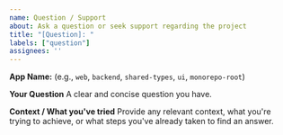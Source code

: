 ```yaml
---
name: Question / Support
about: Ask a question or seek support regarding the project
title: "[Question]: "
labels: ["question"]
assignees: ''
---
```


**App Name:** (e.g., `web`, `backend`, `shared-types`, `ui`, `monorepo-root`)

**Your Question**
A clear and concise question you have.

**Context / What you've tried**
Provide any relevant context, what you're trying to achieve, or what steps you've already taken to find an answer.